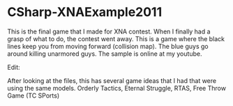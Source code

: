# CSharp-XNAExample2011
This is the final game that I made for XNA contest.  When I finally had a grasp of what to do, the contest went away.  This is a game where the black lines keep you from moving forward (collision map).  The blue guys go around killing unarmored guys.  The sample is online at my youtube. 

Edit:

After looking at the files, this has several game ideas that I had that were using the same models.  Orderly Tactics, Eternal Struggle, RTAS, Free Throw Game (TC SPorts)

